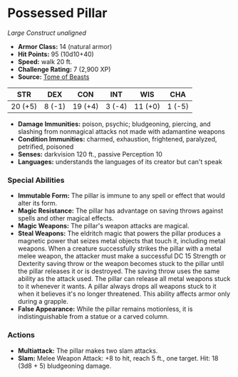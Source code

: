 # Possessed Pillar

*Large* *Construct* *unaligned*

- **Armor Class:** 14 (natural armor)
- **Hit Points:** 95 (10d10+40)
- **Speed:** walk 20 ft.
- **Challenge Rating:** 7 (2,900 XP)
- **Source:** [Tome of Beasts](https://koboldpress.com/kpstore/product/tome-of-beasts-for-5th-edition-print/)

| STR | DEX | CON | INT | WIS | CHA |
| --- | --- | --- | --- | --- | --- |
| 20 (+5) | 8 (-1) | 19 (+4) | 3 (-4) | 11 (+0) | 1 (-5) |

- **Damage Immunities:** poison, psychic; bludgeoning, piercing, and slashing from nonmagical attacks not made with adamantine weapons
- **Condition Immunities:** charmed, exhaustion, frightened, paralyzed, petrified, poisoned
- **Senses:** darkvision 120 ft., passive Perception 10
- **Languages:** understands the languages of its creator but can't speak
### Special Abilities
- **Immutable Form:** The pillar is immune to any spell or effect that would alter its form.
- **Magic Resistance:** The pillar has advantage on saving throws against spells and other magical effects.
- **Magic Weapons:** The pillar's weapon attacks are magical.
- **Steal Weapons:** The eldritch magic that powers the pillar produces a magnetic power that seizes metal objects that touch it, including metal weapons. When a creature successfully strikes the pillar with a metal melee weapon, the attacker must make a successful DC 15 Strength or Dexterity saving throw or the weapon becomes stuck to the pillar until the pillar releases it or is destroyed. The saving throw uses the same ability as the attack used. The pillar can release all metal weapons stuck to it whenever it wants. A pillar always drops all weapons stuck to it when it believes it's no longer threatened. This ability affects armor only during a grapple.
- **False Appearance:** While the pillar remains motionless, it is indistinguishable from a statue or a carved column.
### Actions
- **Multiattack:** The pillar makes two slam attacks.
- **Slam:** Melee Weapon Attack: +8 to hit, reach 5 ft., one target. Hit: 18 (3d8 + 5) bludgeoning damage.
